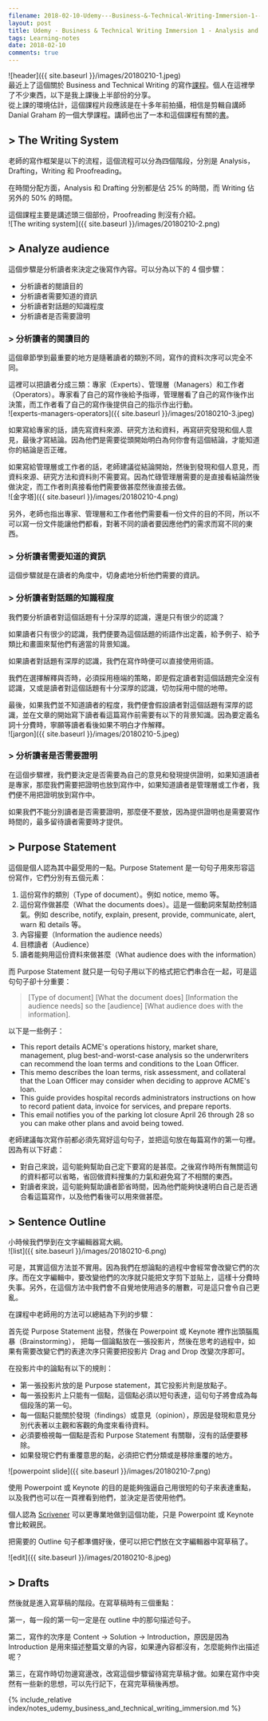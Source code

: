 ```yaml
---
filename: 2018-02-10-Udemy---Business-&-Technical-Writing-Immersion-1---Analysis-and-Drafting.md
layout: post
title: Udemy - Business & Technical Writing Immersion 1 - Analysis and Drafting
tags: Learning-notes
date: 2018-02-10
comments: true
---
```


![header]({{ site.baseurl }}/images/20180210-1.jpeg)  
最近上了這個關於 Business and Technical  Writing 的寫作[課程](https://www.udemy.com/business-writing-immersion/)。個人在這裡學了不少東西，以下是我上課後上半部份的分享。  
從上課的環境估計，這個課程片段應該是在十多年前拍攝，相信是剪輯自講師 Danial Graham 的一個大學課程。講師也出了一本和這個課程有關的[書](https://www.amazon.com/Writing-System-Daniel-Graham/dp/0964449579)。

## > The Writing System

老師的寫作框架是以下的流程，這個流程可以分為四個階段，分別是 Analysis，Drafting，Writing 和 Proofreading。

在時間分配方面，Analysis 和 Drafting 分別都是佔 25% 的時間，而 Writing 佔另外的 50% 的時間。

這個課程主要是講述頭三個部份，Proofreading 則沒有介紹。  
![The writing system]({{ site.baseurl }}/images/20180210-2.png)

## > Analyze audience

這個步驟是分析讀者來決定之後寫作內容。可以分為以下的 4 個步驟：

* 分析讀者的閱讀目的
* 分析讀者需要知道的資訊
* 分析讀者對話題的知識程度
* 分析讀者是否需要證明

### > 分析讀者的閱讀目的

這個章節學到最重要的地方是隨著讀者的類別不同，寫作的資料次序可以完全不同。

這裡可以把讀者分成三類：專家（Experts）、管理層（Managers）和工作者（Operators）。專家看了自己的寫作後給予指導，管理層看了自己的寫作後作出決策，而工作者看了自己的寫作後提供自己的指示作出行動。  
![experts-managers-operators]({{ site.baseurl }}/images/20180210-3.jpeg)

如果寫給專家的話，請先寫資料來源、研究方法和資料，再寫研究發現和個人意見，最後才寫結論。因為他們是需要從頭開始明白為何你會有這個結論，才能知道你的結論是否正確。

如果寫給管理層或工作者的話，老師建議從結論開始，然後到發現和個人意見，而資料來源、研究方法和資料則不需要寫。因為忙碌管理層需要的是直接看結論然後做決定，而工作者則真接看他們需要做甚麼然後直接去做。  
![金字塔]({{ site.baseurl }}/images/20180210-4.png)

另外，老師也指出專家、管理層和工作者他們需要看一份文件的目的不同，所以不可以寫一份文件能讓他們都看，對著不同的讀者要因應他們的需求而寫不同的東西。

### > 分析讀者需要知道的資訊

這個步驟就是在讀者的角度中，切身處地分析他們需要的資訊。

### > 分析讀者對話題的知識程度

我們要分析讀者對這個話題有十分深厚的認識，還是只有很少的認識？

如果讀者只有很少的認識，我們便要為這個話題的術語作出定義，給予例子、給予類比和畫圖來幫他們有適當的背景知識。

如果讀者對話題有深厚的認識，我們在寫作時便可以直接使用術語。

我們在選擇解釋與否時，必須採用極端的策略，即是假定讀者對這個話題完全沒有認識，又或是讀者對這個話題有十分深厚的認識，切勿採用中間的地帶。

最後，如果我們並不知道讀者的程度，我們便會假設讀者對這個話題有深厚的認識，並在文章的開始寫下讀者看這篇寫作前需要有以下的背景知識。因為要定義名詞十分費時，寧願等讀者看後如果不明白才作解釋。  
![jargon]({{ site.baseurl }}/images/20180210-5.jpeg)

### > 分析讀者是否需要證明

在這個步驟裡，我們要決定是否需要為自己的意見和發現提供證明，如果知道讀者是專家，那麼我們需要把證明也放到寫作中，如果知道讀者是管理層或工作者，我們便不用把證明放到寫作中。

如果我們不能分別讀者是否需要證明，那麼便不要放，因為提供證明也是需要寫作時間的，最多留待讀者需要時才提供。

## > Purpose Statement

這個是個人認為其中最受用的一點。Purpose Statement 是一句句子用來形容這份寫作，它們分別有五個元素：
1. 這份寫作的類別（Type of document）。例如 notice, memo 等。
2. 這份寫作做甚麼（What the documents does）。這是一個動詞來幫助控制語氣。例如 describe, notify, explain, present, provide, communicate, alert, warn 和 details 等。
3. 內容撮要（Information the audience needs）
4. 目標讀者（Audience）
5. 讀者能夠用這份資料來做甚麼（What audience does with the information）

而 Purpose Statement 就只是一句句子用以下的格式把它們串合在一起，可是這句句子卻十分重要：

> [Type of document] [What the document does] [Information the audience needs] so the [audience] [What audience does with the information].

以下是一些例子：

* This report details ACME's operations history, market share, management, plug best-and-worst-case analysis so the underwriters can recommend the loan terms and conditions to the Loan Officer.
* This memo describes the loan terms, risk assessment, and collateral that the Loan Officer may consider when deciding to approve ACME's loan.
* This guide provides hospital records administrators instructions on how to record patient data, invoice for services, and prepare reports.
* This email notifies you of the parking lot closure April 26 through 28 so you can make other plans and avoid being towed.

老師建議每次寫作前都必須先寫好這句句子，並把這句放在每篇寫作的第一句裡。因為有以下好處：

* 對自己來說，這句能夠幫助自己定下要寫的是甚麼。之後寫作時所有無關這句的資料都可以省略，省回做資料搜集的力氣和避免寫了不相關的東西。
* 對讀者來說，這句能夠幫助讀者節省時間，因為他們能夠快速明白自己是否適合看這篇寫作，以及他們看後可以用來做甚麼。

## > Sentence Outline

小時候我們學到在文字編輯器寫大綱。  
![list]({{ site.baseurl }}/images/20180210-6.png)

可是，其實這個方法並不實用。因為我們在想論點的過程中會經常會改變它們的次序。而在文字編輯中，要改變他們的次序就只能把文字剪下並貼上，這樣十分費時失事。另外，在這個方法中我們會不自覺地使用過多的層數，可是這只會令自己更亂。

在課程中老師用的方法可以總結為下列的步驟：

首先從 Purpose Statement 出發，然後在 Powerpoint 或 Keynote 裡作出頭腦風暴（Brainstorming）， 把每一個論點放在一張投影片，然後在思考的過程中，如果有需要改變它們的表達次序只需要把投影片 Drag and Drop 改變次序即可。

在投影片中的論點有以下的規則：

* 第一張投影片放的是 Purpose statement，其它投影片則是放點子。
* 每一張投影片上只能有一個點，這個點必須以短句表達，這句句子將會成為每個段落的第一句。
* 每一個點只能關於發現（findings）或意見（opinion），原因是發現和意見分別代表著以主觀和客觀的角度來看待資料。
* 必須要檢視每一個點是否和 Purpose Statement 有關聯，沒有的話便要移除。
* 如果發現它們有重覆意思的點，必須把它們分類或是移除重覆的地方。

![powerpoint slide]({{ site.baseurl }}/images/20180210-7.png)

使用 Powerpoint 或 Keynote 的目的是能夠強逼自己用很短的句子來表達重點，以及我們也可以在一頁裡看到他們，並決定是否使用他們。

個人認為 [Scrivener](https://www.literatureandlatte.com/scrivener.php) 可以更專業地做到這個功能，只是 Powerpoint 或 Keynote 會比較親民。

把需要的 Outline 句子都準備好後，便可以把它們放在文字編輯器中寫草稿了。

![edit]({{ site.baseurl }}/images/20180210-8.jpeg)

## > Drafts

然後就是進入寫草稿的階段。在寫草稿時有三個重點：

第一，每一段的第一句一定是在 outline 中的那句描述句子。

第二，寫作的次序是 Content -> Solution -> Introduction，原因是因為 Introduction 是用來描述整篇文章的內容，如果連內容都沒有，怎麼能夠作出描述呢？

第三，在寫作時切勿邊寫邊改，改寫這個步驟留待寫完草稿才做。如果在寫作中突然有一些新的思想，可以先行記下，在寫完草稿後再想。

{% include_relative index/notes_udemy_business_and_technical_writing_immersion.md %}
